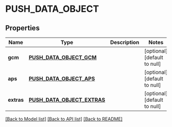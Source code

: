 # PUSH_DATA_OBJECT

## Properties
Name | Type | Description | Notes
------------ | ------------- | ------------- | -------------
**gcm** | [**PUSH_DATA_OBJECT_GCM**](pushDataObject_gcm.md) |  | [optional] [default to null]
**aps** | [**PUSH_DATA_OBJECT_APS**](pushDataObject_aps.md) |  | [optional] [default to null]
**extras** | [**PUSH_DATA_OBJECT_EXTRAS**](pushDataObject_extras.md) |  | [optional] [default to null]

[[Back to Model list]](../README.md#documentation-for-models) [[Back to API list]](../README.md#documentation-for-api-endpoints) [[Back to README]](../README.md)


